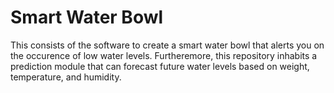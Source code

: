 # Smart Water Bowl

This consists of the software to create a smart water bowl that alerts you on the occurence of low water levels. Furtheremore, this repository inhabits a prediction module that can forecast future water levels based on weight, temperature, and humidity.
